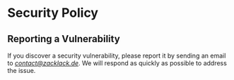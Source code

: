 # Security Policy

## Reporting a Vulnerability

If you discover a security vulnerability, please report it by sending an email to *contact@zacklack.de*. We will respond as quickly as possible to address the issue.
